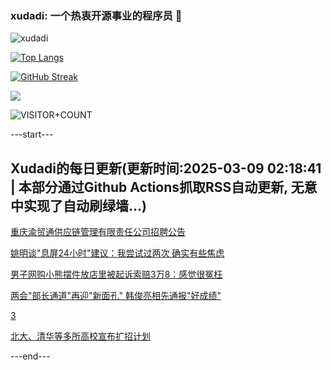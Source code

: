 ### xudadi: 一个热衷开源事业的程序员 👋

![xudadi](https://github-readme-stats-git-masterorgs-github-readme-stats-team.vercel.app/api?username=xudadi)

[![Top Langs](https://github-readme-stats.vercel.app/api/top-langs/?username=xudadi)](https://github.com/anuraghazra/github-readme-stats)

[![GitHub Streak](https://streak-stats.demolab.com?user=xudadi&locale=zh_Hans)](https://git.io/streak-stats)

![](https://raw.githubusercontent.com/xudadi/xudadi/main/assets/github-contribution-grid-snake.svg)

![VISITOR+COUNT](https://komarev.com/ghpvc/?username=xudadi&label=VISITOR+COUNT)


---start---

## Xudadi的每日更新(更新时间:2025-03-09 02:18:41 | 本部分通过Github Actions抓取RSS自动更新, 无意中实现了自动刷绿墙...)

[重庆渝贸通供应链管理有限责任公司招聘公告](https://www.gongkaoleida.com/article/2314030)

[姚明谈"息屏24小时"建议：我尝试过两次 确实有些焦虑](https://m.163.com/news/article/JQ4PQS0L0514R9P4.html)

[男子网购小熊摆件放店里被起诉索赔3万8：感觉很冤枉](https://m.163.com/news/article/JQ2O9SR00534P59R.html)

[两会"部长通道"再迎"新面孔" 韩俊亮相先通报"好成绩"](https://m.163.com/news/article/JQ4K0J2I051482MP.html)

[3](https://m.163.com/touch/news/sub/domestic)

[北大、清华等多所高校宣布扩招计划](https://m.163.com/news/article/JQ4JPRNH000189PS.html)

---end---
